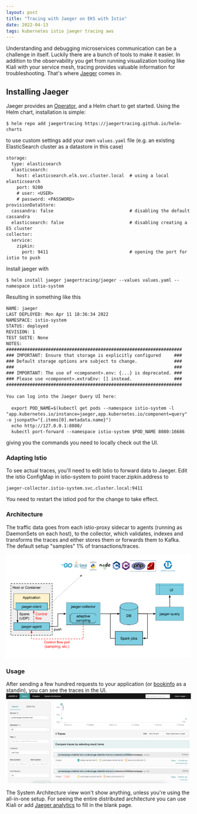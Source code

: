 ```yaml
---
layout: post
title: "Tracing with Jaeger on EKS with Istio"
date: 2022-04-13
tags: kubernetes istio jaeger tracing aws
---
```


Understanding and debugging microservices communication can be a challenge in itself. Luckily
there are a bunch of tools to make it easier. In addition to the observability you get from 
running visualization tooling like Kiali with your service mesh, tracing provides valuable
information for troubleshooting. That's where [Jaeger](https://github.com/jaegertracing/jaeger) comes in.

## Installing Jaeger 

Jaeger provides an [Operator](https://github.com/jaegertracing/jaeger-operator#getting-started), and a Helm
chart to get started. Using the Helm chart, installation is simple:
```
$ helm repo add jaegertracing https://jaegertracing.github.io/helm-charts
```
to use custom settings add your own `values.yaml` file (e.g. an
existing ElasticSearch cluster as a datastore in this case)
```
storage:
  type: elasticsearch
  elasticsearch:
    host: elasticsearch.elk.svc.cluster.local  # using a local elasticsearch
    port: 9200
    # user: <USER>
    # password: <PASSWORD>
provisionDataStore:
  cassandra: false                             # disabling the default cassandra
  elasticsearch: false                         # disabling creating a ES cluster
collector:
  service:
    zipkin:                                    
      port: 9411                               # opening the port for istio to push
```
Install jaeger with
```
$ helm install jaeger jaegertracing/jaeger --values values.yaml --namespace istio-system
```
Resulting in something like this
```
NAME: jaeger
LAST DEPLOYED: Mon Apr 11 18:36:34 2022
NAMESPACE: istio-system
STATUS: deployed
REVISION: 1
TEST SUITE: None
NOTES:
###################################################################
### IMPORTANT: Ensure that storage is explicitly configured     ###
### Default storage options are subject to change.              ###
###                                                             ###
### IMPORTANT: The use of <component>.env: {...} is deprecated. ###
### Please use <component>.extraEnv: [] instead.                ###
###################################################################

You can log into the Jaeger Query UI here:

  export POD_NAME=$(kubectl get pods --namespace istio-system -l "app.kubernetes.io/instance=jaeger,app.kubernetes.io/component=query" -o jsonpath="{.items[0].metadata.name}")
  echo http://127.0.0.1:8080/
  kubectl port-forward --namespace istio-system $POD_NAME 8080:16686
```
giving you the commands you need to locally check out the UI.


### Adapting Istio

To see actual traces, you'll need to edit Istio to forward data to Jaeger.
Edit the istio ConfigMap in istio-system to point tracer.zipkin.address to 
```
jaeger-collector.istio-system.svc.cluster.local:9411
```
You need to restart the istiod pod for the change to take effect.


### Architecture

The traffic data goes from each istio-proxy sidecar to agents (running as DaemonSets on each host), to 
the collector, which validates, indexes and transforms the traces and either stores them or forwards them to Kafka.
The default setup "samples" 1% of transactions/traces.

![Jaeger Architecture](https://github.com/jaegertracing/documentation/blob/main/static/img/architecture-v1.png "Jaeger Architecture")


### Usage

After sending a few hundred requests to your application (or [bookinfo](https://istio.io/latest/docs/examples/bookinfo/) as a standin),
you can see the traces in the UI.
![Traces screenshot](/assets/images/jaeger1.png "Traces")

The System Architecture view won't show anything, unless you're using the all-in-one setup.
For seeing the entire distributed architecture you can use Kiali or add [Jaeger analytics](https://github.com/jaegertracing/jaeger-analytics) to fill in the blank page.

